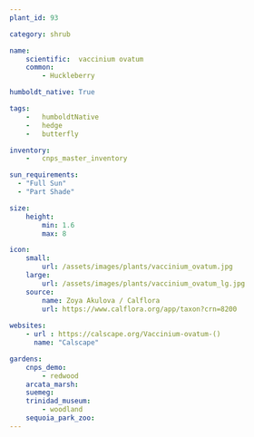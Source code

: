```yaml
---
plant_id: 93

category: shrub

name: 
    scientific:  vaccinium ovatum 
    common:  
        - Huckleberry

humboldt_native: True

tags: 
    -   humboldtNative
    -   hedge
    -   butterfly 

inventory: 
    -   cnps_master_inventory

sun_requirements:
  - "Full Sun"
  - "Part Shade"

size:
    height: 
        min: 1.6
        max: 8

icon: 
    small: 
        url: /assets/images/plants/vaccinium_ovatum.jpg
    large: 
        url: /assets/images/plants/vaccinium_ovatum_lg.jpg
    source: 
        name: Zoya Akulova / Calflora
        url: https://www.calflora.org/app/taxon?crn=8200 
 
websites:
    - url : https://calscape.org/Vaccinium-ovatum-() 
      name: "Calscape"

gardens:
    cnps_demo:
        - redwood
    arcata_marsh:
    suemeg:
    trinidad_museum:
        - woodland
    sequoia_park_zoo: 
---
```

